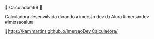 🔢 Calculadora99 🔢
 
 Calculadora desenvolvida durando a imersão dev da Alura #imersaodev #imersaoalura 
 
  🔗https://kamimartins.github.io/ImersaoDev_Calculadora/

